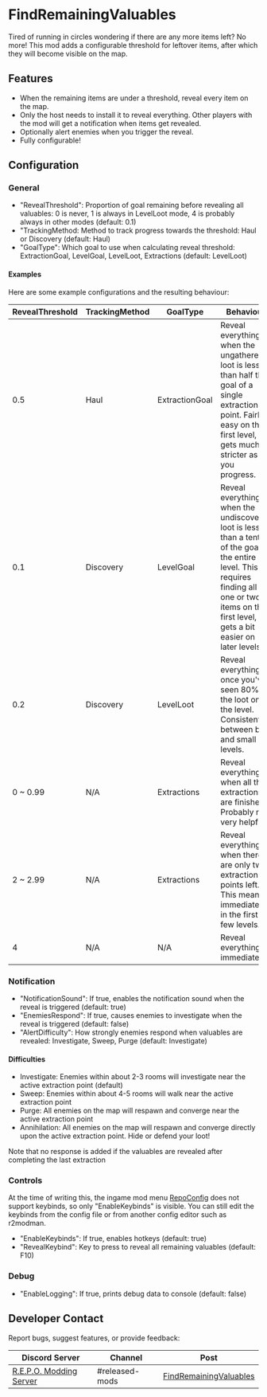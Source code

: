 # FindRemainingValuables

Tired of running in circles wondering if there are any more items left? No more! This mod adds a configurable threshold for leftover items, after which they will become visible on the map.

## Features
- When the remaining items are under a threshold, reveal every item on the map.
- Only the host needs to install it to reveal everything. Other players with the mod will get a notification when items get revealed.
- Optionally alert enemies when you trigger the reveal.
- Fully configurable!

## Configuration

### General

- "RevealThreshold": Proportion of goal remaining before revealing all valuables: 0 is never, 1 is always in LevelLoot mode, 4 is probably always in other modes (default: 0.1)
- "TrackingMethod: Method to track progress towards the threshold: Haul or Discovery (default: Haul)
- "GoalType": Which goal to use when calculating reveal threshold: ExtractionGoal, LevelGoal, LevelLoot, Extractions (default: LevelLoot)

#### Examples

Here are some example configurations and the resulting behaviour:

| RevealThreshold | TrackingMethod | GoalType | Behaviour |
| - | - | - | - |
| 0.5 | Haul | ExtractionGoal | Reveal everything when the ungathered loot is less than half the goal of a single extraction point. Fairly easy on the first level, but gets much stricter as you progress. |
| 0.1 | Discovery | LevelGoal | Reveal everything when the undiscovered loot is less than a tenth of the goal of the entire level. This requires finding all but one or two items on the first level, but gets a bit easier on later levels. |
| 0.2 | Discovery | LevelLoot | Reveal everything once you've seen 80% of the loot on the level. Consistent between big and small levels.
| 0 ~ 0.99 | N/A | Extractions | Reveal everything when all the extractions are finished. Probably not very helpful. |
| 2 ~ 2.99 | N/A | Extractions | Reveal everything when there are only two extraction points left. This means immediately in the first few levels. |
| 4 | N/A | N/A | Reveal everything immediately |

### Notification

- "NotificationSound": If true, enables the notification sound when the reveal is triggered (default: true)
- "EnemiesRespond": If true, causes enemies to investigate when the reveal is triggered (default: false)
- "AlertDifficulty": How strongly enemies respond when valuables are revealed: Investigate, Sweep, Purge (default: Investigate)

#### Difficulties

- Investigate: Enemies within about 2-3 rooms will investigate near the active extraction point (default)
- Sweep: Enemies within about 4-5 rooms will walk near the active extraction point
- Purge: All enemies on the map will respawn and converge near the active extraction point
- Annihilation: All enemies on the map will respawn and converge directly upon the active extraction point. Hide or defend your loot!

Note that no response is added if the valuables are revealed after completing the last extraction

### Controls

At the time of writing this, the ingame mod menu [RepoConfig](https://thunderstore.io/c/repo/p/nickklmao/REPOConfig/) does not support keybinds, so only "EnableKeybinds" is visible. You can still edit the keybinds from the config file or from another config editor such as r2modman.

- "EnableKeybinds": If true, enables hotkeys (default: true)
- "RevealKeybind": Key to press to reveal all remaining valuables (default: F10)

### Debug

- "EnableLogging": If true, prints debug data to console (default: false)

## Developer Contact

Report bugs, suggest features, or provide feedback:

| Discord Server | Channel | Post |
|-|-|-|
| [R.E.P.O. Modding Server](https://discord.com/invite/vPJtKhYAFe) | #released-mods | [FindRemainingValuables](https://discord.com/channels/1344557689979670578/1375885607720718416/1375885607720718416) |